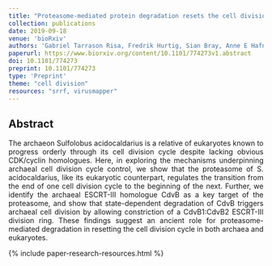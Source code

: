 ```yaml
---
title: "Proteasome-mediated protein degradation resets the cell division cycle and triggers ESCRT-III-mediated cytokinesis in an archaeon"
collection: publications
date: 2019-09-18
venue: 'bioRxiv'
authors: 'Gabriel Tarrason Risa, Fredrik Hurtig, Sian Bray, Anne E Hafner, Lena Harker-Kirschneck, Peter Faull, Colin Davis, Dimitra Papatziamou, Delyan R Mutavchiev, Catherine Fan, Leticia Meneguello, Andre Arashiro Pulschen, Gautam Dey, Siân Culley, Mairi Kilkenny, Luca Pellegrini, Robertus AM de Bruin, Ricardo Henriques, Ambrosius P Snijders, Anđela Šarić, Ann-Christin Lindås, Nick Robinson, Buzz Baum'
paperurl: https://www.biorxiv.org/content/10.1101/774273v1.abstract
doi: 10.1101/774273
preprint: 10.1101/774273
type: 'Preprint'
theme: "cell division"
resources: "srrf, virusmapper"
---
```


<h2> Abstract </h2>
<p align= "justify">
The archaeon Sulfolobus acidocaldarius is a relative of eukaryotes known to progress orderly through its cell division cycle despite lacking obvious CDK/cyclin homologues. Here, in exploring the mechanisms underpinning archaeal cell division cycle control, we show that the proteasome of S. acidocaldarius, like its eukaryotic counterpart, regulates the transition from the end of one cell division cycle to the beginning of the next. Further, we identify the archaeal ESCRT-III homologue CdvB as a key target of the proteasome, and show that state-dependent degradation of CdvB triggers archaeal cell division by allowing constriction of a CdvB1:CdvB2 ESCRT-III division ring. These findings suggest an ancient role for proteasome-mediated degradation in resetting the cell division cycle in both archaea and eukaryotes.

{% include paper-research-resources.html %}
